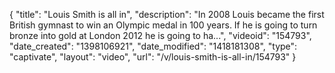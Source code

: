{
    "title": "Louis Smith is all in",
    "description": "In 2008 Louis became the first British gymnast to win an Olympic medal in 100 years. If he is going to turn bronze into gold at London 2012 he is going to ha...",
    "videoid": "154793",
    "date_created": "1398106921",
    "date_modified": "1418181308",
    "type": "captivate",
    "layout": "video",
    "url": "\/v\/louis-smith-is-all-in\/154793"
}